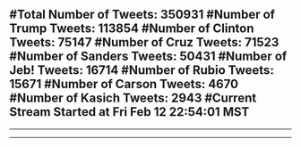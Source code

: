 #Total Number of Tweets: 350931 
#Number of Trump Tweets: 113854
#Number of Clinton Tweets: 75147
#Number of Cruz Tweets: 71523
#Number of Sanders Tweets: 50431
#Number of Jeb! Tweets: 16714
#Number of Rubio Tweets: 15671
#Number of Carson Tweets: 4670
#Number of Kasich Tweets: 2943
#Current Stream Started at Fri Feb 12 22:54:01 MST
---
---
---
